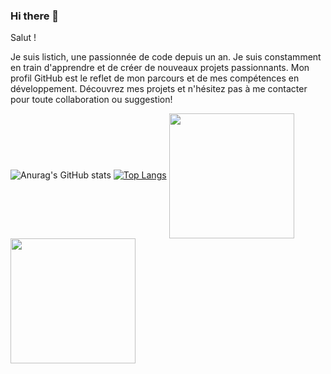 ### Hi there 👋

Salut ! 

Je suis  listich, une passionnée de code depuis un an.
Je suis constamment en train d'apprendre et de créer de nouveaux projets passionnants. 
Mon profil GitHub est le reflet de mon parcours et de mes compétences en développement.
Découvrez mes projets et n'hésitez pas à me contacter pour toute collaboration ou suggestion!

![Anurag's GitHub stats](https://github-readme-stats.vercel.app/api?username=Listich&show_icons=true&theme=radical)
[![Top Langs](https://github-readme-stats.vercel.app/api/top-langs/?username=Listich)](https://github.com/anuraghazra/github-readme-stats)
<a href="https://github.com/Listich/github-readme-stats">
  <img height=200 align="center" src="https://github-readme-stats.vercel.app/api?username=Listich" />
</a>
<a href="https://github.com/Listich/convoychat">
  <img height=200 align="center" src="https://github-readme-stats.vercel.app/api/top-langs?username=Listich&layout=compact&langs_count=8&card_width=320" />
</a>
